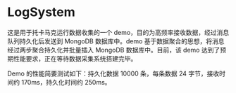 # LogSystem

这是用于托卡马克运行数据收集的一个 demo，目的为高频率接收数据，经过消息队列持久化后发送到 MongoDB 数据库中。demo 基于数据聚合的思想，将消息经过两步聚合持久化并批量插入 MongoDB 数据库中。目前，该 demo 达到了预期性能要求，正在等待数据采集系统搭建完毕。

Demo 的性能简要测试如下：持久化数据 10000 条，每条数据 24 字节，接收时间约 170ms，持久化时间约 250ms。
